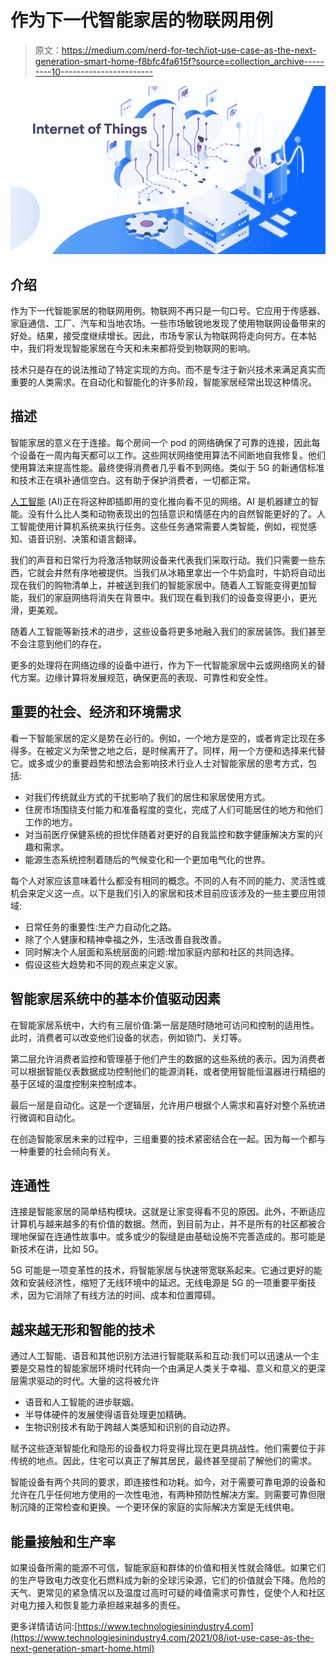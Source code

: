 # 作为下一代智能家居的物联网用例

> 原文：<https://medium.com/nerd-for-tech/iot-use-case-as-the-next-generation-smart-home-f8bfc4fa615f?source=collection_archive---------10----------------------->

![](img/e0f2ab809d2bfeda9d0d480346807d8c.png)

## 介绍

作为下一代智能家居的物联网用例。物联网不再只是一句口号。它应用于传感器、家庭通信、工厂、汽车和当地农场。一些市场敏锐地发现了使用物联网设备带来的好处。结果，接受度继续增长。因此，市场专家认为物联网将走向何方。在本帖中，我们将发现智能家居在今天和未来都将受到物联网的影响。

技术只是存在的说法推动了特定实现的方向。而不是专注于新兴技术来满足真实而重要的人类需求。在自动化和智能化的许多阶段，智能家居经常出现这种情况。

## 描述

智能家居的意义在于连接。每个房间一个 pod 的网络确保了可靠的连接，因此每个设备在一周内每天都可以工作。这些网状网络使用算法不间断地自我修复。他们使用算法来提高性能。最终使得消费者几乎看不到网络。类似于 5G 的新通信标准和技术正在填补通信空白。这有助于保护消费者，一切都正常。

[人工智能](https://www.technologiesinindustry4.com/) (AI)正在将这种即插即用的变化推向看不见的网络。AI 是机器建立的智能。没有什么比人类和动物表现出的包括意识和情感在内的自然智能更好的了。人工智能使用计算机系统来执行任务。这些任务通常需要人类智能，例如，视觉感知、语音识别、决策和语言翻译。

我们的声音和日常行为将激活物联网设备来代表我们采取行动。我们只需要一些东西，它就会井然有序地被提供。当我们从冰箱里拿出一个牛奶盒时，牛奶将自动出现在我们的购物清单上，并被送到我们的智能家居中。随着人工智能变得更加智能，我们的家庭网络将消失在背景中。我们现在看到我们的设备变得更小，更光滑，更美观。

随着人工智能等新技术的进步，这些设备将更多地融入我们的家居装饰。我们甚至不会注意到他们的存在。

更多的处理将在网络边缘的设备中进行，作为下一代智能家居中云或网络网关的替代方案。边缘计算将发展规范，确保更高的表现、可靠性和安全性。

## 重要的社会、经济和环境需求

看一下智能家居的定义是势在必行的。例如，一个地方是空的，或者肯定比现在多得多。在被定义为荣誉之地之后，是时候离开了。同样，用一个方便和选择来代替它。或多或少的重要趋势和想法会影响技术行业人士对智能家居的思考方式，包括:

*   对我们传统就业方式的干扰影响了我们的居住和家居使用方式。
*   住房市场围绕支付能力和准备程度的变化，完成了人们可能居住的地方和他们工作的地方。
*   对当前医疗保健系统的担忧伴随着对更好的自我监控和数字健康解决方案的兴趣和需求。
*   能源生态系统控制着随后的气候变化和一个更加电气化的世界。

每个人对家应该意味着什么都没有相同的概念。不同的人有不同的能力、灵活性或机会来定义这一点。以下是我们引入的家居和技术目前应该涉及的一些主要应用领域:

*   日常任务的重要性:生产力自动化之路。
*   除了个人健康和精神幸福之外，生活改善自我改善。
*   同时解决个人层面和系统层面的问题:增加家庭内部和社区的共同选择。
*   假设这些大趋势和不同的观点来定义家。

## 智能家居系统中的基本价值驱动因素

在智能家居系统中，大约有三层价值:第一层是随时随地可访问和控制的适用性。此时，消费者可以改变他们设备的状态，例如锁门、关灯等。

第二层允许消费者监控和管理基于他们产生的数据的这些系统的表示。因为消费者可以根据智能仪表数据成功控制他们的能源消耗，或者使用智能恒温器进行精细的基于区域的温度控制来控制成本。

最后一层是自动化。这是一个逻辑层，允许用户根据个人需求和喜好对整个系统进行微调和自动化。

在创造智能家居未来的过程中，三组重要的技术紧密结合在一起。因为每一个都与一种重要的社会倾向有关。

## 连通性

连接是智能家居的简单结构模块。这就是让家变得看不见的原因。此外，不断适应计算机与越来越多的有价值的数据。然而，到目前为止，并不是所有的社区都被合理地保留在连通性故事中。或多或少的裂缝是由基础设施不完善造成的。那可能是新技术在讲，比如 5G。

5G 可能是一项变革性的技术，将智能家居与快速带宽联系起来。它通过更好的能效和安装经济性，缩短了无线环境中的延迟。无线电源是 5G 的一项重要平衡技术，因为它消除了有线方法的时间、成本和位置障碍。

## 越来越无形和智能的技术

通过人工智能、语音和其他识别方法进行智能联系和互动:我们可以迅速从一个主要是交易性的智能家居环境时代转向一个由满足人类关于幸福、意义和意义的更深层需求驱动的时代。大量的这将被允许

*   语音和人工智能的进步联姻。
*   半导体硬件的发展使得语音处理更加精确。
*   生物识别技术有助于跨越人类感知和识别的自动边界。

赋予这些逐渐智能化和隐形的设备权力将变得比现在更具挑战性。他们需要位于非传统的地点。因此，住宅可以真正了解其居民，最终甚至提前了解他们的需求。

智能设备有两个共同的要求，即连接性和功耗。如今，对于需要可靠电源的设备和允许在几乎任何地方使用的一次性电池，有两种预防性解决方案。则需要可靠但限制沉降的正常检查和更换。一个更环保的家庭的实际解决方案是无线供电。

## 能量接触和生产率

如果设备所需的能源不可信，智能家庭和群体的价值和相关性就会降低。如果它们的生产导致电力改变化石燃料成为新的全球污染源，它们的价值就会下降。危险的天气、更常见的紧急情况以及温度过高时可疑的峰值需求可靠性，促使个人和社区对电力接入和恢复能力承担越来越多的责任。

更多详情请访问:[https://www.technologiesinindustry4.com](https://www.technologiesinindustry4.com/2021/08/iot-use-case-as-the-next-generation-smart-home.html)